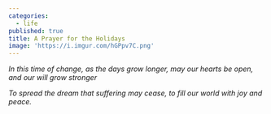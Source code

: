 ```yaml
---
categories:
  - life
published: true
title: A Prayer for the Holidays
image: 'https://i.imgur.com/hGPpv7C.png'
---
```

_In this time of change, 
as the days grow longer,
may our hearts be open,
and our will grow stronger_

_To spread the dream
that suffering may cease,
to fill our world 
with joy and peace._
